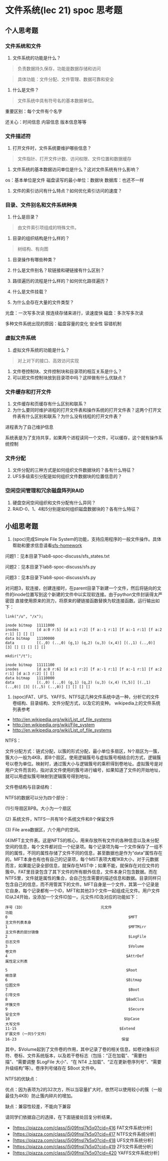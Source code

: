 # 文件系统(lec 21) spoc 思考题

## 个人思考题
### 文件系统和文件 
 1. 文件系统的功能是什么？

>  负责数据持久保存，功能是数据存储和访问

>  具体功能：文件分配、文件管理、数据可靠和安全

 1. 什么是文件？

>  文件系统中具有符号名的基本数据单位。

重要区别：每个文件有个名字

还关心：时间信息 内容信息 版本信息等等

### 文件描述符
 1. 打开文件时，文件系统要维护哪些信息？

>  文件指针、打开文件计数、访问权限、文件位置和数据缓存

 1. 文件系统的基本数据访问单位是什么？这对文件系统有什么影响？
 
 os：基本单位是文件 磁盘读写的最小单位：数据块
 数据库：也还不一样
 
 1. 文件的索引访问有什么特点？如何优化索引访问的速度？

### 目录、文件别名和文件系统种类
 1. 什么是目录？

>  由文件索引项组成的特殊文件。

 1. 目录的组织结构是什么样的？

>  树结构、有向图

 1. 目录操作有哪些种类？
 1. 什么是文件别名？软链接和硬链接有什么区别？
 1. 路径遍历的流程是什么样的？如何优化路径遍历？
 1. 什么是文件挂载？
 
 1. 为什么会存在大量的文件类型？

光盘：一次写多次读  按连续存储来进行，读速度快
磁盘：多次写多次读 

多种文件系统出现的原因：磁盘容量的变化 安全性 容错机制

### 虚拟文件系统 
 1. 虚拟文件系统的功能是什么？

>  对上对下的接口、高效访问实现

 1. 文件卷控制块、文件控制块和目录项的相互关系是什么？
 1. 可以把文件控制块放到目录项中吗？这样做有什么优缺点？


### 文件缓存和打开文件
 1. 文件缓存和页缓存有什么区别和联系？
 1. 为什么要同时维护进程的打开文件表和操作系统的打开文件表？这两个打开文件表有什么区别和联系？为什么没有线程的打开文件表？
 
 进程表为了自己维护信息
 
 系统表是为了支持共享，如果两个进程读同一个文件，可以缓存，这个就有操作系统控制
 
 
 
### 文件分配
 1. 文件分配的三种方式是如何组织文件数据块的？各有什么特征？
 1. UFS多级索引分配是如何组织文件数据块的位置信息的？

### 空闲空间管理和冗余磁盘阵列RAID
 1. 硬盘空闲空间组织和文件分配有什么异同？
 1. RAID-0、1、4和5分别是如何组织磁盘数据块的？各有什么特征？

## 小组思考题
 1. (spoc)完成Simple File System的功能，支持应用程序的一般文件操作。具体帮助和要求信息请看[sfs-homework](https://github.com/chyyuu/ucore_lab/blob/master/related_info/lab8/sfs-homework.md)

问题1：见本目录下lab8-spoc-discuss/sfs_states.txt

问题2：见本目录下lab8-spoc-discuss/sfs.py

问题3：见本目录下lab8-spoc-discuss/sfs.py

对问题3，软连接，创建连接时，在parent目录下新建一个文件，然后将链向的文件的inode位置写到这个新建的文件中以实现软连接。由于python文件封装得太严密囧 直接使用原来的测力，将原来的硬链接函数替换为软连接函数。运行输出如下：

    link("/u", "/x");

    inode bitmap  11111000
    inodes        [d a:0 r:5] [d a:1 r:2] [f a:-1 r:1] [f a:-1 r:1] [f a:2 r:1] [] [] [] 
    data bitmap   11100000
    data          [(.,0) (..,0) (g,1) (q,2) (u,3) (x,4)] [(.,1) (..,0)] [3] [] [] [] [] [] 
    
    mkdir("/t");
    
    inode bitmap  11111100
    inodes        [d a:0 r:6] [d a:1 r:2] [f a:-1 r:1] [f a:-1 r:1] [f a:2 r:1] [d a:3 r:2] [] [] 
    data bitmap   11110000
    data          [(.,0) (..,0) (g,1) (q,2) (u,3) (x,4) (t,5)] [(.,1) (..,0)] [3] [(.,5) (..,0)] [] [] [] [] 

 1. (spoc)FAT、UFS、YAFFS、NTFS这几种文件系统中选一种，分析它的文件卷结构、目录结构、文件分配方式，以及它的变种。
  wikipedia上的文件系统列表参考
  - http://en.wikipedia.org/wiki/List_of_file_systems
  - http://en.wikipedia.org/wiki/File_system
  - http://en.wikipedia.org/wiki/List_of_file_systems
  
  NTFS：

文件分配方式：链式分配，以簇的形式分配，最小单位多扇区，N个扇区为一簇，簇大小一般为4KB，即8个扇区。使用逻辑簇号与虚拟簇号相结合的方式，逻辑簇号以卷为单位。映射时，通过簇大小与逻辑簇号的乘积得到卷地址。虚拟簇号是对用户文件而言的，指对该文件使用的簇号进行编号，如果知道了文件的开始地址，就可以用虚拟簇号映射到逻辑簇号得到地址。

文件卷结构与目录结构：

NTFS的数据可以分为四个部分：

(1)引导扇区BPB。大小为一个扇区

(2) 系统文件，NTFS一共有16个系统文件和8个保留文件

(3) File area数据区，六个用户的空间。

(4)MFT主文件表。这是NFTS的核心，用来存放所有文件的各种信息以及未分配空间的信息，每个文件都对应一个纪录项。每个记录项为每一个文件保存了一组不同的属性，不同的属性存储了文件不同的信息，甚至数据也是作为“data”属性存在的。MFT本身也有也有自己的记录项，每个MST表项大概1KB大小，对于元数据而言，如果能记录全部信息，就保存在MST中；如果不能，就保存在对应文件的簇中。FAT里目录包含了其下文件的所有额外信息，文件本身只包含数据。而在NTFS里，文件就是属性的集合，会自己包含需要的描述信息和数据。目录同样只包含自己的信息，而不用管其下的文件。MFT自身是一个文件，其第一个记录是它自身。每个记录都有一个ID，MFT和其他23个文件一起组成元文件。用户文件ID从24开始，没添加一个文件ID加一。元文件/ID及对应的功能如下：

    序号（ID）                                  元文件                                                                                       功能   
    0                                                      $MFT                                                                              主文件列表本身   
    1                                                      $MFTMirr                                                                     主文件表的部分镜像   
    2                                                      $LogFile                                                                           日志文件   
    3                                                      $Volume                                                                               卷文件   
    4                                                     $AttrDef                                                                            属性定义列表   
    
    5                                                     $Root                                                                                根目录   
    6                                                     $Bitmap                                                                             位图文件   
    7                                                      $Boot                                                                               引导文件   
    8                                                     $BadClus                                                                           坏簇文件   
    9                                                      $Secure                                                                            安全文件   
    10                                                   $UpCase                                                                          大写文件   
    11-15                                              $Extend                                                                            扩展文件（一共5个文件）   
    16-23                                               保留  

其中，$Volume起到了文件卷的作用，其中记录了卷的相关信息，如卷对象标识符、卷标、文件系统版本，以及若干卷标志（包括：“正在加载”、“需要扫描”、“需要调整 $LogFile 大小”、“在 NT4 上加载”、“正在更新卷序列号”、“需要升级结构”等）。卷序列号储存在 $Boot 文件中。

NTFS的优缺点：

优点：因为表项为2的32次方，所以当容量扩大时，依然可以使用较小的簇（一般最佳为4KB）防止簇内碎片的增加。

缺点：兼容性较差，不能向下兼容
  

  

  请同学们依据自己的选择，在下面链接处回复分析结果。
  - [https://piazza.com/class/i5j09fnsl7k5x0?cid=416 FAT文件系统分析]
  - [https://piazza.com/class/i5j09fnsl7k5x0?cid=417 NTFS文件系统分析]
  - [https://piazza.com/class/i5j09fnsl7k5x0?cid=418 UFS文件系统分析]
  - [https://piazza.com/class/i5j09fnsl7k5x0?cid=419 ZFS文件系统分析]
  - [https://piazza.com/class/i5j09fnsl7k5x0?cid=420 YAFFS文件系统分析]
